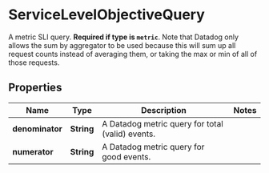 # ServiceLevelObjectiveQuery

A metric SLI query. **Required if type is `metric`**. Note that Datadog only allows the sum by aggregator to be used because this will sum up all request counts instead of averaging them, or taking the max or min of all of those requests.

## Properties

| Name            | Type       | Description                                      | Notes |
| --------------- | ---------- | ------------------------------------------------ | ----- |
| **denominator** | **String** | A Datadog metric query for total (valid) events. |
| **numerator**   | **String** | A Datadog metric query for good events.          |
